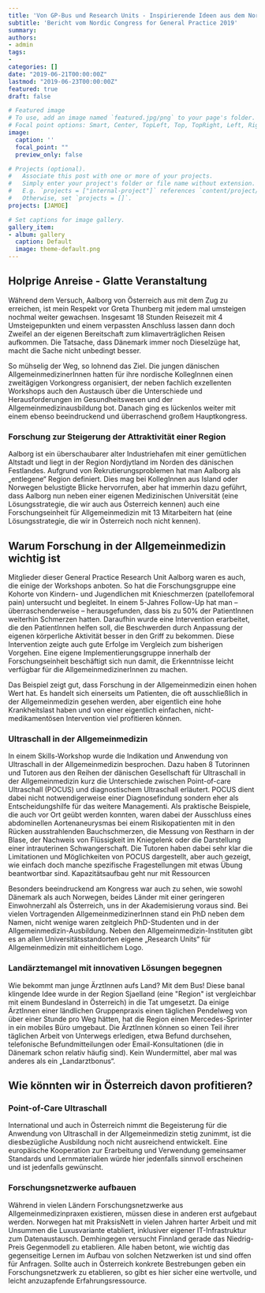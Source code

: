 ```yaml
---
title: 'Von GP-Bus und Research Units - Inspirierende Ideen aus dem Norden.'
subtitle: 'Bericht vom Nordic Congress for General Practice 2019'
summary:
authors:
- admin
tags:
-
categories: []
date: "2019-06-21T00:00:00Z"
lastmod: "2019-06-23T00:00:00Z"
featured: true
draft: false

# Featured image
# To use, add an image named `featured.jpg/png` to your page's folder.
# Focal point options: Smart, Center, TopLeft, Top, TopRight, Left, Right, BottomLeft, Bottom, BottomRight
image:
  caption: ''
  focal_point: ""
  preview_only: false

# Projects (optional).
#   Associate this post with one or more of your projects.
#   Simply enter your project's folder or file name without extension.
#   E.g. `projects = ["internal-project"]` references `content/project/deep-learning/index.md`.
#   Otherwise, set `projects = []`.
projects: [JAMOE]

# Set captions for image gallery.
gallery_item:
- album: gallery
  caption: Default
  image: theme-default.png
---
```

## Holprige Anreise - Glatte Veranstaltung
Während dem Versuch, Aalborg von Österreich aus mit dem Zug zu erreichen, ist mein Respekt vor Greta Thunberg mit jedem mal umsteigen nochmal weiter gewachsen. Insgesamt 18 Stunden Reisezeit mit 4 Umsteigepunkten und einem verpassten Anschluss lassen dann doch Zweifel an der eigenen Bereitschaft zum klimaverträglichen Reisen aufkommen. Die Tatsache, dass Dänemark immer noch Dieselzüge hat, macht die Sache nicht unbedingt besser.

So mühselig der Weg, so lohnend das Ziel. Die jungen dänischen AllgemeinmedizinerInnen hatten für ihre nordische KollegInnen einen zweitägigen Vorkongress organisiert, der neben fachlich exzellenten Workshops auch den Austausch über die Unterschiede und Herausforderungen im Gesundheitswesen und der Allgemeinmedizinausbildung bot. Danach ging es lückenlos weiter mit einem ebenso beeindruckend und überraschend großem Hauptkongress.

### Forschung zur Steigerung der Attraktivität einer Region
Aalborg ist ein überschaubarer alter Industriehafen mit einer gemütlichen Altstadt und liegt in der Region Nordjytland im Norden des dänischen Festlandes. Aufgrund von Rekrutierungsproblemen hat man Aalborg als „entlegene“ Region definiert. Dies mag bei KollegInnen aus Island oder Norwegen belustigte Blicke hervorrufen, aber hat immerhin dazu geführt, dass Aalborg nun neben einer eigenen Medizinischen Universität (eine Lösungsstrategie, die wir auch aus Österreich kennen) auch eine Forschungseinheit für Allgemeinmedizin mit 13 Mitarbeitern hat (eine Lösungsstrategie, die wir in Österreich noch nicht kennen).

## Warum Forschung in der Allgemeinmedizin wichtig ist
Mitglieder dieser General Practice Research Unit Aalborg waren es auch, die einige der Workshops anboten. So hat die Forschungsgruppe eine Kohorte von Kindern- und Jugendlichen mit Knieschmerzen (patellofemoral pain) untersucht und begleitet. In einem 5-Jahres Follow-Up hat man – überraschenderweise – herausgefunden, dass bis zu 50% der PatientInnen weiterhin Schmerzen hatten. Daraufhin wurde eine Intervention erarbeitet, die den PatientInnen helfen soll, die Beschwerden durch Anpassung der eigenen körperliche Aktivität besser in den Griff zu bekommen.  Diese Intervention zeigte auch gute Erfolge im Vergleich zum bisherigen Vorgehen. Eine eigene Implementierungsgruppe innerhalb der Forschungseinheit beschäftigt sich nun damit, die Erkenntnisse leicht verfügbar für die AllgemeinmedizinerInnen zu machen.

Das Beispiel zeigt gut, dass Forschung in der Allgemeinmedizin einen hohen Wert hat. Es handelt sich einerseits um Patienten, die oft ausschließlich in der Allgemeinmedizin gesehen werden, aber eigentlich eine hohe Krankheitslast haben und von einer eigentlich einfachen, nicht-medikamentösen Intervention viel profitieren können.

### Ultraschall in der Allgemeinmedizin
In einem Skills-Workshop wurde die Indikation und Anwendung von Ultraschall in der Allgemeinmedizin besprochen. Dazu haben 8 Tutorinnen und Tutoren aus den Reihen der dänischen Gesellschaft für Ultraschall in der Allgemeinmedizin kurz die Unterschiede zwischen Point-of-care Ultraschall (POCUS) und diagnostischem Ultraschall erläutert. POCUS dient dabei nicht notwendigerweise einer Diagnosefindung sondern eher als Entscheidungshilfe für das weitere Managementi. Als praktische Beispiele, die auch vor Ort geübt werden konnten, waren dabei der Ausschluss eines abdominellen Aortenaneurysmas bei einem Risikopatienten mit in den Rücken ausstrahlenden Bauchschmerzen, die Messung von Restharn in der Blase, der Nachweis von Flüssigkeit im Kniegelenk oder die Darstellung einer intrauterinen Schwangerschaft. Die Tutoren haben dabei sehr klar die Limitationen und Möglichkeiten von POCUS dargestellt, aber auch gezeigt, wie einfach doch manche spezifische Fragestellungen mit etwas Übung beantwortbar sind.
Kapazitätsaufbau geht nur mit Ressourcen

Besonders beeindruckend am Kongress war auch zu sehen, wie sowohl Dänemark als auch Norwegen, beides Länder mit einer geringeren Einwohnerzahl als Österreich, uns in der Akademisierung voraus sind. Bei vielen Vortragenden AllgemeinmedizinerInnen stand ein PhD neben dem Namen, nicht wenige waren zeitgleich PhD-Studenten und in der Allgemeinmedizin-Ausbildung. Neben den Allgemeinmedizin-Instituten gibt es an allen Universitätsstandorten eigene „Research Units“ für Allgemeinmedizin mit einheitlichem Logo.

### Landärztemangel mit innovativen Lösungen begegnen
Wie bekommt man junge ÄrztInnen aufs Land? Mit dem Bus!
Diese banal klingende Idee wurde in der Region Sjaelland (eine "Region" ist vergleichbar mit einem Bundesland in Österreich) in die Tat umgesetzt. Da einige ÄrztInnen einer ländlichen Gruppenpraxis einen täglichen Pendelweg von über einer Stunde pro Weg hätten, hat die Region einen Mercedes-Sprinter in ein mobiles Büro umgebaut. Die ÄrztInnen können so einen Teil ihrer täglichen Arbeit von Unterwegs erledigen, etwa Befund durchsehen, telefonische Befundmitteilungen oder Email-Konsultationen (die in Dänemark schon relativ häufig sind). Kein Wundermittel, aber mal was anderes als ein „Landarztbonus“.

## Wie könnten wir in Österreich davon profitieren?
### Point-of-Care Ultraschall
International und auch in Österreich nimmt die Begeisterung für die Anwendung von Ultraschall in der Allgemeinmedizin stetig zunimmt, ist die diesbezügliche Ausbildung noch nicht ausreichend entwickelt. Eine europäische Kooperation zur Erarbeitung und Verwendung gemeinsamer Standards und Lernmaterialien würde hier jedenfalls sinnvoll erscheinen und ist jedenfalls gewünscht.

### Forschungsnetzwerke aufbauen
Während in vielen Ländern Forschungsnetzwerke aus Allgemeinmedizinpraxen existieren, müssen diese in anderen erst aufgebaut werden. Norwegen hat mit PraksisNett in vielen Jahren harter Arbeit und mit Unsummen die Luxusvariante etabliert, inklusiver eigener IT-Infrastruktur zum Datenaustausch. Demhingegen versucht Finnland gerade das Niedrig-Preis Gegenmodell zu etablieren. Alle haben betont, wie wichtig das gegenseitige Lernen im Aufbau von solchen Netzwerken ist und sind offen für Anfragen. Sollte auch in Österreich konkrete Bestrebungen geben ein Forschungsnetzwerk zu etablieren, so gibt es hier sicher eine wertvolle, und leicht anzuzapfende Erfahrungsressource.
